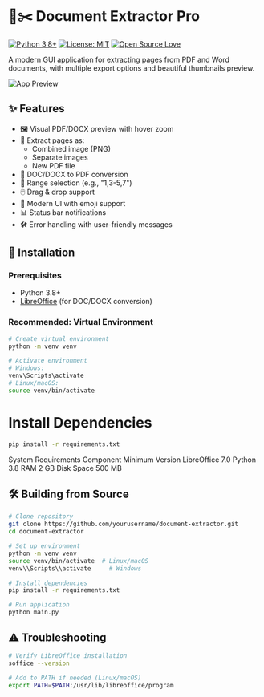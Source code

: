 # 📄✂️ Document Extractor Pro

[![Python 3.8+](https://img.shields.io/badge/python-3.8%2B-blue.svg)](https://www.python.org/downloads/)
[![License: MIT](https://img.shields.io/badge/License-MIT-yellow.svg)](https://opensource.org/licenses/MIT)
[![Open Source Love](https://badges.frapsoft.com/os/v2/open-source.svg?v=103)](https://github.com/ellerbrock/open-source-badges/)

A modern GUI application for extracting pages from PDF and Word documents, with multiple export options and beautiful thumbnails preview.

![App Preview]([screenshots/app-preview.gif](https://github.com/FahadAkash/Document-Extractor-App/blob/main/view/appview.png)) <!-- Add actual screenshot later -->

## ✨ Features

- 🖼️ Visual PDF/DOCX preview with hover zoom
- 📑 Extract pages as:
  - Combined image (PNG)
  - Separate images
  - New PDF file
- 📝 DOC/DOCX to PDF conversion
- 🎯 Range selection (e.g., "1,3-5,7")
- 🖱️ Drag & drop support
- 🌈 Modern UI with emoji support
- 📊 Status bar notifications
- 🛠️ Error handling with user-friendly messages

## 🚀 Installation

### Prerequisites
- Python 3.8+
- [LibreOffice](https://www.libreoffice.org/) (for DOC/DOCX conversion)

### Recommended: Virtual Environment
```bash
# Create virtual environment
python -m venv venv

# Activate environment
# Windows:
venv\Scripts\activate
# Linux/macOS:
source venv/bin/activate
```
# Install Dependencies
```bash
pip install -r requirements.txt
```
System Requirements
Component	Minimum Version
LibreOffice	7.0
Python	3.8
RAM	2 GB
Disk Space	500 MB
## 🛠️ Building from Source
```bash
# Clone repository
git clone https://github.com/yourusername/document-extractor.git
cd document-extractor

# Set up environment
python -m venv venv
source venv/bin/activate  # Linux/macOS
venv\\Scripts\\activate     # Windows

# Install dependencies
pip install -r requirements.txt

# Run application
python main.py
```
## ⚠️ Troubleshooting
```bash
# Verify LibreOffice installation
soffice --version

# Add to PATH if needed (Linux/macOS)
export PATH=$PATH:/usr/lib/libreoffice/program
```


